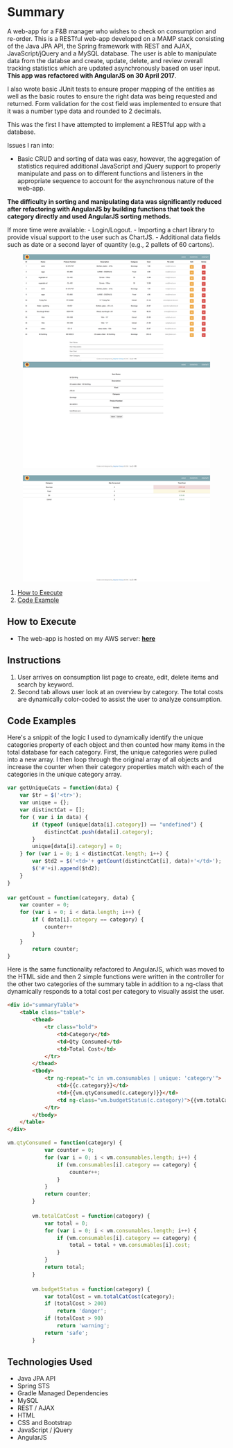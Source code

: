 # Summary
A web-app for a F&B manager who wishes to check on consumption and re-order. This is a RESTful web-app developed on a MAMP stack consisting of the Java JPA API, the Spring framework with REST and AJAX, JavaScript/jQuery and a MySQL database. The user is able to manipulate data from the databse and create, update, delete, and review overall tracking statistics which are updated asynchronously based on user input. **This app was refactored with AngularJS on 30 April 2017**.

I also wrote basic JUnit tests to ensure proper mapping of the entities as well as the basic routes to ensure the right data was being requested and returned. Form validation for the cost field was implemented to ensure that it was a number type data and rounded to 2 decimals.

This was the first I have attempted to implement a RESTful app with a database.

Issues I ran into:
- Basic CRUD and sorting of data was easy, however, the aggregation of statistics required additional JavaScript and jQuery support to properly manipulate and pass on to different functions and listeners in the appropriate sequence to account for the asynchronous nature of the web-app.

**The difficulty in sorting and manipulating data was significantly reduced after refactoring with AngularJS by building functions that took the category directly and used AngularJS sorting methods.**

If more time were available:
    - Login/Logout.
    - Importing a chart library to provide visual support to the user such as ChartJS.
    - Additional data fields such as date or a second layer of quantity (e.g., 2 pallets of 60 cartons).

<p align="center">
<img src="readmeimages/scrn1.png" height="245">
<img src="readmeimages/scrn2.png" height="245"></p>
<p align="center">
<img src="readmeimages/scrn3.png" height="245">
<p>

1. [How to Execute](#how-to-execute)
2. [Code Example](#code-examples)

## How to Execute

- The web-app is hosted on my AWS server: [**here**](http://www.chiangs.ninja:8080/TrackerREST/)

## Instructions

1. User arrives on consumption list page to create, edit, delete items and search by keyword.
2. Second tab allows user look at an overview by category. The total costs are dynamically color-coded to assist the user to analyze consumption.

## Code Examples

Here's a snippit of the logic I used to dynamically identify the unique categories property of each object and then counted how many items in the total database for each category. First, the unique categories were pulled into a new array. I then loop through the original array of all objects and increase the counter when their category properties match with each of the categories in the unique category array.

```javascript
var getUniqueCats = function(data) {
    var $tr = $('<tr>');
    var unique = {};
    var distinctCat = [];
    for ( var i in data) {
        if (typeof (unique[data[i].category]) == "undefined") {
            distinctCat.push(data[i].category);
        }
        unique[data[i].category] = 0;
    } for (var i = 0; i < distinctCat.length; i++) {
        var $td2 = $('<td>'+ getCount(distinctCat[i], data)+'</td>');
        $('#'+i).append($td2);
    }
}

var getCount = function(category, data) {
	var counter = 0;
	for (var i = 0; i < data.length; i++) {
		if ( data[i].category == category) {
			counter++
		}
	}
		return counter;
}
```

Here is the same functionality refactored to AngularJS, which was moved to the HTML side and then 2 simple functions were written in the controller for the other two categories of the summary table in addition to a ng-class that dynamically responds to a total cost per category to visually assist the user.
```html
<div id="summaryTable">
	<table class="table">
		<thead>
			<tr class="bold">
				<td>Category</td>
				<td>Qty Consumed</td>
				<td>Total Cost</td>
			</tr>
		</thead>
		<tbody>
			<tr ng-repeat="c in vm.consumables | unique: 'category'">
				<td>{{c.category}}</td>
				<td>{{vm.qtyConsumed(c.category)}}</td>
				<td ng-class="vm.budgetStatus(c.category)">{{vm.totalCatCost(c.category) | currency:'€ '}}</td>
			</tr>
		</tbody>
	</table>
</div>
```
```JavaScript
vm.qtyConsumed = function(category) {
			var counter = 0;
			for (var i = 0; i < vm.consumables.length; i++) {
				if (vm.consumables[i].category == category) {
					counter++;
				}
			}
			return counter;
		}

		vm.totalCatCost = function(category) {
			var total = 0;
			for (var i = 0; i < vm.consumables.length; i++) {
				if (vm.consumables[i].category == category) {
					total = total + vm.consumables[i].cost;
				}
			}
			return total;
		}

		vm.budgetStatus = function(category) {
			var totalCost = vm.totalCatCost(category);
			if (totalCost > 200)
				return 'danger';
			if (totalCost > 90)
				return 'warning';
			return 'safe';
		}
```

## Technologies Used

- Java JPA API
- Spring STS
- Gradle Managed Dependencies
- MySQL
- REST / AJAX
- HTML
- CSS and Bootstrap
- JavaScript / jQuery
- AngularJS
